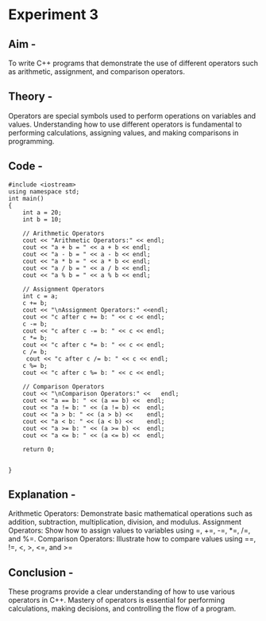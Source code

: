 # Experiment 3

## Aim -
To write C++ programs that demonstrate the use of different operators such as arithmetic, assignment, and comparison operators.
## Theory - 
Operators are special symbols used to perform operations on variables and values. 
Understanding how to use different operators is fundamental to performing calculations, assigning values, and making comparisons in programming.
## Code - 
```
#include <iostream>
using namespace std;
int main() 
{
    int a = 20;
    int b = 10;
    
    // Arithmetic Operators
    cout << "Arithmetic Operators:" << endl;
    cout << "a + b = " << a + b << endl;
    cout << "a - b = " << a - b << endl;
    cout << "a * b = " << a * b << endl;
    cout << "a / b = " << a / b << endl;
    cout << "a % b = " << a % b << endl;

    // Assignment Operators
    int c = a;
    c += b;
    cout << "\nAssignment Operators:" <<endl;
    cout << "c after c += b: " << c << endl;
    c -= b;
    cout << "c after c -= b: " << c << endl;
    c *= b;
    cout << "c after c *= b: " << c << endl;
    c /= b;
     cout << "c after c /= b: " << c << endl;
    c %= b;
    cout << "c after c %= b: " << c << endl;

    // Comparison Operators
    cout << "\nComparison Operators:" <<   endl;
    cout << "a == b: " << (a == b) <<  endl;
    cout << "a != b: " << (a != b) <<  endl;
    cout << "a > b: " << (a > b) <<    endl;
    cout << "a < b: " << (a < b) <<    endl;
    cout << "a >= b: " << (a >= b) <<  endl;
    cout << "a <= b: " << (a <= b) <<  endl;    

    return 0;


}
```

## Explanation - 
Arithmetic Operators: Demonstrate basic mathematical operations such as addition, subtraction, multiplication, division, and modulus.
Assignment Operators: Show how to assign values to variables using =, +=, -=, *=, /=, and %=.
Comparison Operators: Illustrate how to compare values using ==, !=, <, >, <=, and >=

## Conclusion - 
These programs provide a clear understanding of how to use various operators in C++.
Mastery of operators is essential for performing calculations, making decisions, and controlling the flow of a program.

